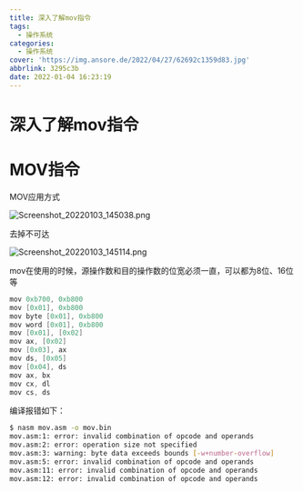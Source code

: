 ```yaml
---
title: 深入了解mov指令
tags:
  - 操作系统
categories:
  - 操作系统
cover: 'https://img.ansore.de/2022/04/27/62692c1359d83.jpg'
abbrlink: 3295c3b
date: 2022-01-04 16:23:19
---
```


# 深入了解mov指令

# MOV指令

MOV应用方式

![Screenshot_20220103_145038.png](https://img.ansore.de/2022/05/15/6280e4522ec36.png)

去掉不可达

![Screenshot_20220103_145114.png](https://img.ansore.de/2022/05/15/6280e450cf8ab.png)

mov在使用的时候，源操作数和目的操作数的位宽必须一直，可以都为8位、16位等

```c
mov 0xb700, 0xb800
mov [0x01], 0xb800
mov byte [0x01], 0xb800
mov word [0x01], 0xb800
mov [0x01], [0x02]
mov ax, [0x02]
mov [0x03], ax
mov ds, [0x05]
mov [0x04], ds
mov ax, bx
mov cx, dl
mov cs, ds 
```

编译报错如下：

```bash
$ nasm mov.asm -o mov.bin
mov.asm:1: error: invalid combination of opcode and operands
mov.asm:2: error: operation size not specified
mov.asm:3: warning: byte data exceeds bounds [-w+number-overflow]
mov.asm:5: error: invalid combination of opcode and operands
mov.asm:11: error: invalid combination of opcode and operands
mov.asm:12: error: invalid combination of opcode and operands
```
